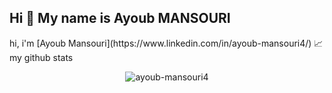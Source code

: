 ## Hi 👋 My name is Ayoub MANSOURI

<!--
**ayoub-mansouri4/ayoub-mansouri4** is a ✨ _special_ ✨ repository because its `README.md` (this file) appears on your GitHub profile.

--!>


hi, i'm [Ayoub Mansouri](https://www.linkedin.com/in/ayoub-mansouri4/)

 


📈 my github stats

<p align="center"> <img src="https://github-readme-stats.vercel.app/api?username=ayoub-mansouri4&show_icons=true&theme=gotham" alt="ayoub-mansouri4" />




